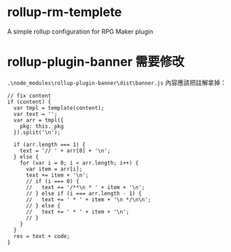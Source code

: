 # rollup-rm-templete
A simple rollup configuration for RPG Maker plugin

# rollup-plugin-banner 需要修改

`.\node_modules\rollup-plugin-banner\dist\banner.js` 內容應該把註解拿掉：

```
// fix content
if (content) {
  var tmpl = template(content);
  var text = '';
  var arr = tmpl({
    pkg: this._pkg
  }).split('\n');

  if (arr.length === 1) {
    text = '// ' + arr[0] + '\n';
  } else {
    for (var i = 0; i < arr.length; i++) {
      var item = arr[i];
      text += item + '\n';
      // if (i === 0) {
      //   text += '/**\n * ' + item + '\n';
      // } else if (i === arr.length - 1) {
      //   text += ' * ' + item + '\n */\n\n';
      // } else {
      //   text += ' * ' + item + '\n';
      // }
    }
  }
  res = text + code;
}
```

